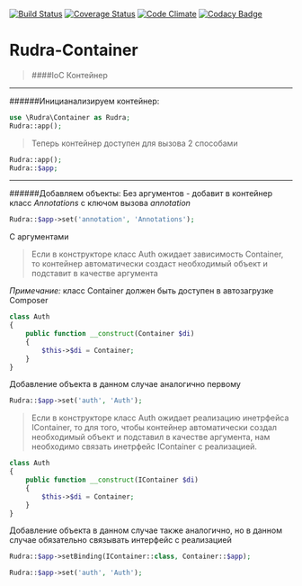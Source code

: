 [![Build Status](https://travis-ci.org/Jagepard/Rudra-Container.svg?branch=master)](https://travis-ci.org/Jagepard/Rudra-Container)
[![Coverage Status](https://coveralls.io/repos/github/Jagepard/Rudra-Container/badge.svg?branch=master)](https://coveralls.io/github/Jagepard/Rudra-Container?branch=master)
[![Code Climate](https://codeclimate.com/github/Jagepard/Rudra-Container/badges/gpa.svg)](https://codeclimate.com/github/Jagepard/Rudra-Container)
[![Codacy Badge](https://api.codacy.com/project/badge/Grade/c1e7d5fe3a4946459fc14e9a455dd878)](https://www.codacy.com/app/Jagepard/Rudra-Container?utm_source=github.com&amp;utm_medium=referral&amp;utm_content=Jagepard/Rudra-Container&amp;utm_campaign=Badge_Grade)
# Rudra-Container
>####IoC Контейнер

***
######Иницианализируем контейнер:

```php
use \Rudra\Container as Rudra;
Rudra::app();
``` 
>Теперь контейнер доступен для вызова 2 способами

```php
Rudra::app();
Rudra::$app;
``` 
***    
######Добавляем объекты:
Без аргументов - добавит в контейнер класс *Annotations* с ключом вызова *annotation*
```php
Rudra::$app->set('annotation', 'Annotations');
```

С аргументами
>Если в конструкторе класс Auth ожидает зависимость Container, то контейнер автоматически создаст необходимый объект 
и подставит в качестве аргумента

*Примечание:* класс Container должен быть доступен в автозагрузке Composer

```php
class Auth
{
    public function __construct(Container $di)
    {
        $this->$di = Container;
    }
}
```
Добавление объекта в данном случае аналогично первому

```php
Rudra::$app->set('auth', 'Auth');
```
>Если в конструкторе класс Auth ожидает реализацию инетрфейса IContainer, то для того, чтобы контейнер автоматически 
создал необходимый объект и подставил в качестве аргумента, нам необходимо связать инетрфейс IContainer с реализацией.
```php
class Auth
{
    public function __construct(IContainer $di)
    {
        $this->$di = Container;
    }
}
```
Добавление объекта в данном случае также аналогично, но в данном случае обязательно связывать интерфейс с реализацией
```php
Rudra::$app->setBinding(IContainer::class, Container::$app);
```
```php
Rudra::$app->set('auth', 'Auth');
```